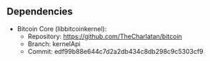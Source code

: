 ## Dependencies

- Bitcoin Core (libbitcoinkernel): 
  - Repository: https://github.com/TheCharlatan/bitcoin
  - Branch: kernelApi
  - Commit: edf99b88e644c7d2a2db434c8db298c9c5303cf9
